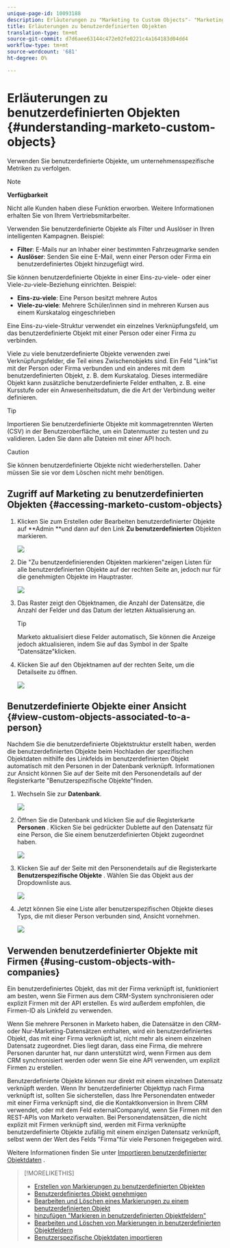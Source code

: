 ```yaml
---
unique-page-id: 10093188
description: Erläuterungen zu "Marketing to Custom Objects"- "Marketing to Docs"- Produktdokumentation
title: Erläuterungen zu benutzerdefinierten Objekten
translation-type: tm+mt
source-git-commit: d7d6aee63144c472e02fe0221c4a164183d04dd4
workflow-type: tm+mt
source-wordcount: '681'
ht-degree: 0%

---
```



# Erläuterungen zu benutzerdefinierten Objekten {#understanding-marketo-custom-objects}

Verwenden Sie benutzerdefinierte Objekte, um unternehmensspezifische Metriken zu verfolgen.

>[!NOTE]
>
>**Verfügbarkeit**
>
>Nicht alle Kunden haben diese Funktion erworben. Weitere Informationen erhalten Sie von Ihrem Vertriebsmitarbeiter.

Verwenden Sie benutzerdefinierte Objekte als Filter und Auslöser in Ihren intelligenten Kampagnen. Beispiel:

* **Filter**: E-Mails nur an Inhaber einer bestimmten Fahrzeugmarke senden
* **Auslöser**: Senden Sie eine E-Mail, wenn einer Person oder Firma ein benutzerdefiniertes Objekt hinzugefügt wird.

Sie können benutzerdefinierte Objekte in einer Eins-zu-viele- oder einer Viele-zu-viele-Beziehung einrichten. Beispiel:

* **Eins-zu-viele**: Eine Person besitzt mehrere Autos
* **Viele-zu-viele**: Mehrere Schüler/innen sind in mehreren Kursen aus einem Kurskatalog eingeschrieben

Eine Eins-zu-viele-Struktur verwendet ein einzelnes Verknüpfungsfeld, um das benutzerdefinierte Objekt mit einer Person oder einer Firma zu verbinden.

Viele zu viele benutzerdefinierte Objekte verwenden zwei Verknüpfungsfelder, die Teil eines Zwischenobjekts sind. Ein Feld &quot;Link&quot;ist mit der Person oder Firma verbunden und ein anderes mit dem benutzerdefinierten Objekt, z. B. dem Kurskatalog. Dieses intermediäre Objekt kann zusätzliche benutzerdefinierte Felder enthalten, z. B. eine Kursstufe oder ein Anwesenheitsdatum, die die Art der Verbindung weiter definieren.

>[!TIP]
>
>Importieren Sie benutzerdefinierte Objekte mit kommagetrennten Werten (CSV) in der Benutzeroberfläche, um ein Datenmuster zu testen und zu validieren. Laden Sie dann alle Dateien mit einer API hoch.

>[!CAUTION]
>
>Sie können benutzerdefinierte Objekte nicht wiederherstellen. Daher müssen Sie sie vor dem Löschen nicht mehr benötigen.

## Zugriff auf Marketing zu benutzerdefinierten Objekten {#accessing-marketo-custom-objects}

1. Klicken Sie zum Erstellen oder Bearbeiten benutzerdefinierter Objekte auf **Admin **und dann auf den Link **Zu benutzerdefinierten** Objekten markieren.

   ![](assets/image2016-5-18-16-3a59-3a30.png)

1. Die &quot;Zu benutzerdefinierenden Objekten markieren&quot;zeigen Listen für alle benutzerdefinierten Objekte auf der rechten Seite an, jedoch nur für die genehmigten Objekte im Hauptraster.

   ![](assets/image2016-6-10-15-3a14-3a18.png)

1. Das Raster zeigt den Objektnamen, die Anzahl der Datensätze, die Anzahl der Felder und das Datum der letzten Aktualisierung an.

   >[!TIP]
   >
   >Marketo aktualisiert diese Felder automatisch, Sie können die Anzeige jedoch aktualisieren, indem Sie auf das Symbol in der Spalte &quot;Datensätze&quot;klicken.

1. Klicken Sie auf den Objektnamen auf der rechten Seite, um die Detailseite zu öffnen.

   ![](assets/image2016-6-10-15-3a15-3a29.png)

## Benutzerdefinierte Objekte einer Ansicht {#view-custom-objects-associated-to-a-person}

Nachdem Sie die benutzerdefinierte Objektstruktur erstellt haben, werden die benutzerdefinierten Objekte beim Hochladen der spezifischen Objektdaten mithilfe des Linkfelds im benutzerdefinierten Objekt automatisch mit den Personen in der Datenbank verknüpft. Informationen zur Ansicht können Sie auf der Seite mit den Personendetails auf der Registerkarte &quot;Benutzerspezifische Objekte&quot;finden.

1. Wechseln Sie zur **Datenbank**.

   ![](assets/db.png)

1. Öffnen Sie die Datenbank und klicken Sie auf die Registerkarte **Personen** . Klicken Sie bei gedrückter Dublette auf den Datensatz für eine Person, die Sie einem benutzerdefinierten Objekt zugeordnet haben.

   ![](assets/five.png)

1. Klicken Sie auf der Seite mit den Personendetails auf die Registerkarte **Benutzerspezifische Objekte** . Wählen Sie das Objekt aus der Dropdownliste aus.

   ![](assets/six.png)

1. Jetzt können Sie eine Liste aller benutzerspezifischen Objekte dieses Typs, die mit dieser Person verbunden sind, Ansicht vornehmen.

   ![](assets/seven.png)

## Verwenden benutzerdefinierter Objekte mit Firmen {#using-custom-objects-with-companies}

Ein benutzerdefiniertes Objekt, das mit der Firma verknüpft ist, funktioniert am besten, wenn Sie Firmen aus dem CRM-System synchronisieren oder explizit Firmen mit der API erstellen. Es wird außerdem empfohlen, die Firmen-ID als Linkfeld zu verwenden.

Wenn Sie mehrere Personen in Marketo haben, die Datensätze in den CRM- oder Nur-Marketing-Datensätzen enthalten, wird ein benutzerdefiniertes Objekt, das mit einer Firma verknüpft ist, nicht mehr als einem einzelnen Datensatz zugeordnet. Dies liegt daran, dass eine Firma, die mehrere Personen darunter hat, nur dann unterstützt wird, wenn Firmen aus dem CRM synchronisiert werden oder wenn Sie eine API verwenden, um explizit Firmen zu erstellen.

Benutzerdefinierte Objekte können nur direkt mit einem einzelnen Datensatz verknüpft werden. Wenn Ihr benutzerdefinierter Objekttyp nach Firma verknüpft ist, sollten Sie sicherstellen, dass Ihre Personendaten entweder mit einer Firma verknüpft sind, die die Kontaktkonversion in Ihrem CRM verwendet, oder mit dem Feld externalCompanyId, wenn Sie Firmen mit den REST-APIs von Marketo verwalten. Bei Personendatensätzen, die nicht explizit mit Firmen verknüpft sind, werden mit Firma verknüpfte benutzerdefinierte Objekte zufällig mit einem einzigen Datensatz verknüpft, selbst wenn der Wert des Felds &quot;Firma&quot;für viele Personen freigegeben wird.

Weitere Informationen finden Sie unter [Importieren benutzerdefinierter Objektdaten](import-custom-object-data.md) .

>[!MORELIKETHIS]
>
>* [Erstellen von Markierungen zu benutzerdefinierten Objekten](create-marketo-custom-objects.md)
>* [Benutzerdefiniertes Objekt genehmigen](approve-a-custom-object.md)
>* [Bearbeiten und Löschen eines Markierungen zu einem benutzerdefinierten Objekt](edit-and-delete-a-marketo-custom-object.md)
>* [hinzufügen &quot;Markieren in benutzerdefinierten Objektfeldern&quot;](add-marketo-custom-object-fields.md)
>* [Bearbeiten und Löschen von Markierungen in benutzerdefinierten Objektfeldern](edit-and-delete-marketo-custom-object-fields.md)
>* [Benutzerspezifische Objektdaten importieren](import-custom-object-data.md)

>



